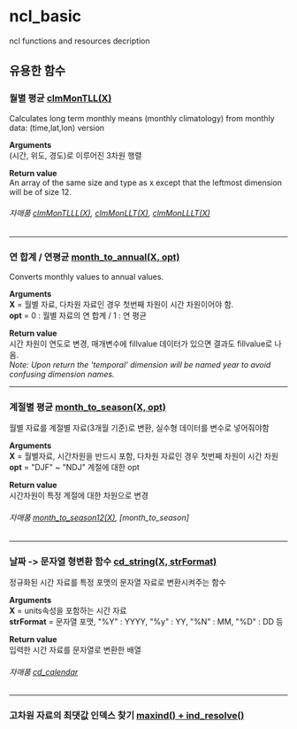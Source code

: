 # ncl_basic
ncl functions and resources decription

## 유용한 함수
   
### 월별 평균 [clmMonTLL(X)](https://www.ncl.ucar.edu/Document/Functions/Contributed/clmMonTLL.shtml)   
Calculates long term monthly means (monthly climatology) from monthly data: (time,lat,lon) version    
   
__Arguments__   
(시간, 위도, 경도)로 이루어진 3차원 행렬   
   
__Return value__   
An array of the same size and type as x except that the leftmost dimension will be of size 12.   
    
###### 자매품 [clmMonTLLL(X)](https://www.ncl.ucar.edu/Document/Functions/Contributed/clmMonTLLL.shtml), [clmMonLLT(X)](https://www.ncl.ucar.edu/Document/Functions/Contributed/clmMonLLT.shtml), [clmMonLLLT(X)](https://www.ncl.ucar.edu/Document/Functions/Contributed/clmMonLLLT.shtml)
---------------------------------------------------------------------------------------------------------------------------------------------------------------------
### 연 합계 / 연평균 [month_to_annual(X, opt)](https://www.ncl.ucar.edu/Document/Functions/Contributed/month_to_annual.shtml)
Converts monthly values to annual values.   
   
__Arguments__   
__X__ = 월별 자료, 다차원 자료인 경우 첫번째 차원이 시간 차원이어야 함.   
__opt__ = 0 : 월별 자료의 연 합계 / 1 : 연 평균

__Return value__   
시간 차원이 연도로 변경, 매개변수에 fillvalue 데이터가 있으면 결과도 fillvalue로 나옴.   
*Note: Upon return the 'temporal' dimension will be named year to avoid confusing dimension names.*

--------------------------------------------------------------------------------------------------------------------------------------------------------------------
### 계절별 평균 [month_to_season(X, opt)](https://www.ncl.ucar.edu/Document/Functions/Contributed/month_to_season.shtml)
월별 자료를 계절별 자료(3개월 기준)로 변환, 실수형 데이터를 변수로 넣어줘야함

__Arguments__   
__X__ = 월별자료, 시간차원을 반드시 포함, 다차원 자료인 경우 첫번째 차원이 시간 차원   
__opt__ = "DJF" ~ "NDJ" 계절에 대한 opt   

__Return value__   
시간차원이 특정 계절에 대한 차원으로 변경

###### 자매품 [month_to_season12(X)](https://www.ncl.ucar.edu/Document/Functions/Contributed/month_to_season12.shtml), [month_to_season]
--------------------------------------------------------------------------------------------------------------------------------------------------------------------
### 날짜 -> 문자열 형변환 함수 [cd_string(X, strFormat)](https://www.ncl.ucar.edu/Document/Functions/User_contributed/cd_string.shtml)
정규화된 시간 자료를 특정 포맷의 문자열 자료로 변환시켜주는 함수

__Arguments__   
__X__ = units속성을 포함하는 시간 자료   
__strFormat__ = 문자열 포맷, "%Y" : YYYY, "%y" : YY, "%N" : MM, "%D" : DD 등

__Return value__   
입력한 시간 자료를 문자열로 변환한 배열

###### 자매품 [cd_calendar](https://www.ncl.ucar.edu/Document/Functions/Built-in/cd_calendar.shtml)
--------------------------------------------------------------------------------------------------------------------------------------------------------------------
### 고차원 자료의 최댓값 인덱스 찾기 [maxind() + ind_resolve()](https://www.ncl.ucar.edu/Document/Functions/Built-in/maxind.shtml)
